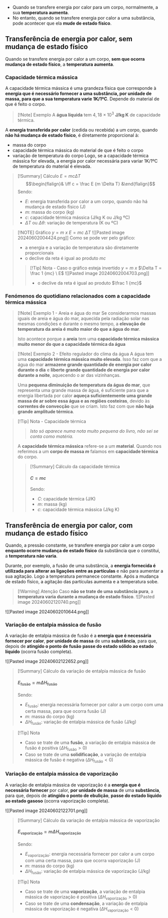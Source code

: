 - Quando se transfere energia por calor para um corpo, normalmente, a sua **temperatura aumenta**.
- No entanto, quando se transfere energia por calor a uma substância, pode acontecer que ela **mude de estado físico**.

## Transferência de energia por calor, sem mudança de estado físico
Quando se transfere energia por calor a um corpo, **sem que ocorra mudança de estado físico**, a **temperatura aumenta**.
### Capacidade térmica mássica
A capacidade térmica mássica é uma grandeza física que corresponde à **energia que é necessário fornecer a uma substância, por unidade de massa, para que a sua temperatura varie 1K/1ºC**.
Depende do material de que é feito o corpo.
>[!Note] Exemplo
>A **água líquida** tem $4,18 \times 10^3$ **J/kg K** de capacidade térmica.

A **energia transferida por calor** (cedida ou recebida) a um corpo, quando **não há mudança de estado físico**, é diretamente proporcional à:
- massa do corpo
- capacidade térmica mássica do material de que é feito o corpo
- variação de temperatura do corpo
Logo, se a capacidade térmica mássica for elevada, a energia por calor necessária para variar 1K/1ºC de temperatura do material é elevada.

>[!Summary] Cálculo
>$E=mc \Delta T$
>$$\begin{flalign}& \iff c = \frac E {m \Delta T} &\end{flalign}$$
>Sendo:
>- $E$: energia transferida por calor a um corpo, quando não há mudança de estado físico (J)
>- $m$: massa do corpo (kg)
>- $c$: capacidade térmica mássica (J/kg K ou J/kg ºC)
>- $\Delta T$ ou $\Delta \theta$: variação de temperatura (K ou ºC)

> [!NOTE] Gráfico
> $y = m \ x$
> $E = mc \ \Delta T$
> ![[Pasted image 20240602004424.png]]
> Como se pode ver pelo gráfico:
> - a energia e a variação de temperatura são diretamente proporcionais
> - o declive da reta é igual ao produto $mc$
>>[!Tip] Nota - Caso o gráfico esteja invertido
>>$y = m \ x$
>>$\Delta T = \frac 1 {mc} \ E$
>>![[Pasted image 20240602004703.png]]
>>- o declive da reta é igual ao produto $\frac 1 {mc}$

### Fenómenos do quotidiano relacionados com a capacidade térmica mássica
>[!Note] Exemplo 1 - Areia e água do mar
>Se considerarmos massas iguais de areia e água do mar, aquecida pela radiação solar nas mesmas condições e durante o mesmo tempo, a **elevação de temperatura da areia é muito maior do que a água do mar**.
>
>Isto acontece porque a **areia** tem uma **capacidade térmica mássica muito menor do que a capacidade térmica da água**

>[!Note] Exemplo 2 - Efeito regulador do clima da água
>A água tem uma **capacidade térmica mássica muito elevada**. Isso faz com que a água do mar **armazene grande quantidade de energia por calor durante o dia** e **liberte grande quantidade de energia por calor durante a noite**, aquecendo o ar das vizinhanças.
>
>Uma **pequena diminuição de temperatura da água do mar**, que representa uma grande massa de água, é suficiente para que a energia libertada por calor **aqueça suficientemente uma grande massa de ar sobre essa água e as regiões costeiras**, devido às **correntes de convecção** que se criam. Isto faz com que **não haja grande amplitude térmica**.


>[!Tip] Nota - Capacidade térmica
>>*Isto só aparece numa nota muito pequena do livro, não sei se conta como matéria.*
>
>A **capacidade térmica mássica** refere-se a um **material**.
>Quando nos referimos a um **corpo de massa *m*** falamos em **capacidade térmica** do corpo. 
>>[!Summary] Cálculo da capacidade térmica
>>#### $C=mc$
>>Sendo:
>>- $C$: capacidade térmica (J/K)
>>- $m$: massa (kg)
>>- $c$: capacidade térmica mássica (J/kg K)


## Transferência de energia por calor, com mudança de estado físico
Quando, a pressão constante, se transfere energia por calor a um corpo **enquanto ocorre mudança de estado físico** da substância que o constitui, a **temperatura não varia**.

Durante, por exemplo, a fusão de uma substância, a **energia fornecida é utilizada para alterar as ligações entre as partículas** e não para aumentar a sua agitação. Logo a temperatura permanece constante. Após a mudança de estado físico, a agitação das partículas aumenta e a temperatura sobe.
>[!Warning] Atenção
>Caso **não se trate de uma substância pura**, a **temperatura varia durante a mudança de estado físico**.
>![[Pasted image 20240602120740.png]]

![[Pasted image 20240602010644.png]]



### Variação de entalpia mássica de fusão
A variação de entalpia mássica de fusão é a **energia que é necessária fornecer por calor**, **por unidade de massa** de uma **substância**, para que, depois de **atingido o ponto de fusão** **passe do estado sólido ao estado líquido** (ocorra fusão completa).

![[Pasted image 20240602122652.png]]

>[!Summary] Cálculo da variação de entalpia mássica de fusão
>#### $E_\text{fusão} = m \Delta H_\text{fusão}$
>Sendo:
>- $E_\text{fusão}$: energia necessária fornecer por calor a um corpo com uma certa massa, para que ocorra fusão (J)
>- $m$: massa do corpo (kg)
>- $\Delta H_\text{fusão}$: variação de entalpia mássica de fusão (J/kg)

>[!Tip] Nota
>- Caso se trate de uma **fusão**, a variação de entalpia mássica de fusão é positiva ($\Delta H_\text{fusão}>0$)
>- Caso se trate de uma **solidificação**, a variação de entalpia mássica de fusão é negativa ($\Delta H_\text{fusão}<0$)

### Variação de entalpia mássica de vaporização
A variação de entalpia mássica de vaporização é a **energia que é necessária fornecer** por calor, **por unidade de massa** de uma **substância**, para que, depois de **atingido o ponto de ebulição**, **passe do estado líquido ao estado gasoso** (ocorra vaporização completa).

![[Pasted image 20240602122701.png]]

>[!Summary] Cálculo da variação de entalpia mássica de vaporização
>#### $E_\text{vaporização} = m \Delta H_\text{vaporização}$
>Sendo:
>- $E_\text{vaporização}$: energia necessária fornecer por calor a um corpo com uma certa massa, para que ocorra vaporização (J)
>- $m$: massa do corpo (kg)
>- $\Delta H_\text{fusão}$: variação de entalpia mássica de vaporização (J/kg)

>[!Tip] Nota
>- Caso se trate de uma **vaporização**, a variação de entalpia mássica de vaporização é positiva ($\Delta H_\text{vaporização}>0$)
>- Caso se trate de uma **condensação**, a variação de entalpia mássica de vaporização é negativa ($\Delta H_\text{vaporização}<0$)

